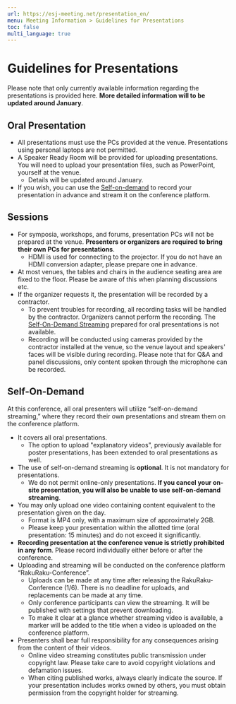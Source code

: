 ```yaml
---
url: https://esj-meeting.net/presentation_en/
menu: Meeting Information > Guidelines for Presentations
toc: false
multi_language: true
---
```


# Guidelines for Presentations

Please note that only currently available information regarding the presentations is provided here. **More detailed information will to be updated around January**.

## Oral Presentation

- All presentations must use the PCs provided at the venue. Presentations using personal laptops are not permitted.
- A Speaker Ready Room will be provided for uploading presentations. You will need to upload your presentation files, such as PowerPoint, yourself at the venue.
    - Details will be updated around January.
- If you wish, you can use the [Self-on-demand](#self-on-demand) to record your presentation in advance and stream it on the conference platform.

## Sessions

- For symposia, workshops, and forums, presentation PCs will not be prepared at the venue. **Presenters or organizers are required to bring their own PCs for presentations**.
    - HDMI is used for connecting to the projector. If you do not have an HDMI conversion adapter, please prepare one in advance.
- At most venues, the tables and chairs in the audience seating area are fixed to the floor. Please be aware of this when planning discussions etc.
- If the organizer requests it, the presentation will be recorded by a contractor.
    - To prevent troubles for recording, all recording tasks will be handled by the contractor. Organizers cannot perform the recording. The [Self-On-Demand Streaming](#self-on-demand) prepared for oral presentations is not available.
    - Recording will be conducted using cameras provided by the contractor installed at the venue, so the venue layout and speakers' faces will be visible during recording. Please note that for Q&A and panel discussions, only content spoken through the microphone can be recorded.

## Self-On-Demand

At this conference, all oral presenters will utilize “self-on-demand streaming,” where they record their own presentations and stream them on the conference platform.

- It covers all oral presentations.
    - The option to upload "explanatory videos", previously available for poster presentations, has been extended to oral presentations as well.
- The use of self-on-demand streaming is **optional**. It is not mandatory for presentations.
    - We do not permit online-only presentations. **If you cancel your on-site presentation, you will also be unable to use self-on-demand streaming**.
- You may only upload one video containing content equivalent to the presentation given on the day.
    - Format is MP4 only, with a maximum size of approximately 2GB.
    - Please keep your presentation within the allotted time (oral presentation: 15 minutes) and do not exceed it significantly.
- **Recording presentation at the conference venue is strictly prohibited in any form**. Please record individually either before or after the conference.
- Uploading and streaming will be conducted on the conference platform “RakuRaku-Conference”.
    - Uploads can be made at any time after releasing the RakuRaku-Conference (1/6). There is no deadline for uploads, and replacements can be made at any time.
    - Only conference participants can view the streaming. It will be published with settings that prevent downloading.
    - To make it clear at a glance whether streaming video is available, a marker will be added to the title when a video is uploaded on the conference platform.
- Presenters shall bear full responsibility for any consequences arising from the content of their videos.
    - Online video streaming constitutes public transmission under copyright law. Please take care to avoid copyright violations and defamation issues.
    - When citing published works, always clearly indicate the source. If your presentation includes works owned by others, you must obtain permission from the copyright holder for streaming.
